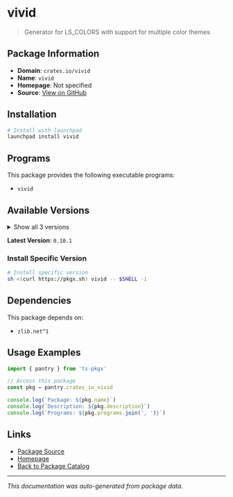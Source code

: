 # vivid

> Generator for LS_COLORS with support for multiple color themes

## Package Information

- **Domain**: `crates.io/vivid`
- **Name**: `vivid`
- **Homepage**: Not specified
- **Source**: [View on GitHub](https://github.com/pkgxdev/pantry/tree/main/projects/crates.io/vivid/package.yml)

## Installation

```bash
# Install with launchpad
launchpad install vivid
```

## Programs

This package provides the following executable programs:

- `vivid`

## Available Versions

<details>
<summary>Show all 3 versions</summary>

- `0.10.1`, `0.10.0`, `0.9.0`

</details>

**Latest Version**: `0.10.1`

### Install Specific Version

```bash
# Install specific version
sh <(curl https://pkgx.sh) vivid -- $SHELL -i
```

## Dependencies

This package depends on:

- `zlib.net^1`

## Usage Examples

```typescript
import { pantry } from 'ts-pkgx'

// Access this package
const pkg = pantry.crates_io_vivid

console.log(`Package: ${pkg.name}`)
console.log(`Description: ${pkg.description}`)
console.log(`Programs: ${pkg.programs.join(', ')}`)
```

## Links

- [Package Source](https://github.com/pkgxdev/pantry/tree/main/projects/crates.io/vivid/package.yml)
- [Homepage](#)
- [Back to Package Catalog](../package-catalog.md)

---

*This documentation was auto-generated from package data.*
